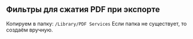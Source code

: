 ## Фильтры для сжатия PDF при экспорте
Копируем в папку: `/Library/PDF Services`
Если папка не существует, то создаём вручную.